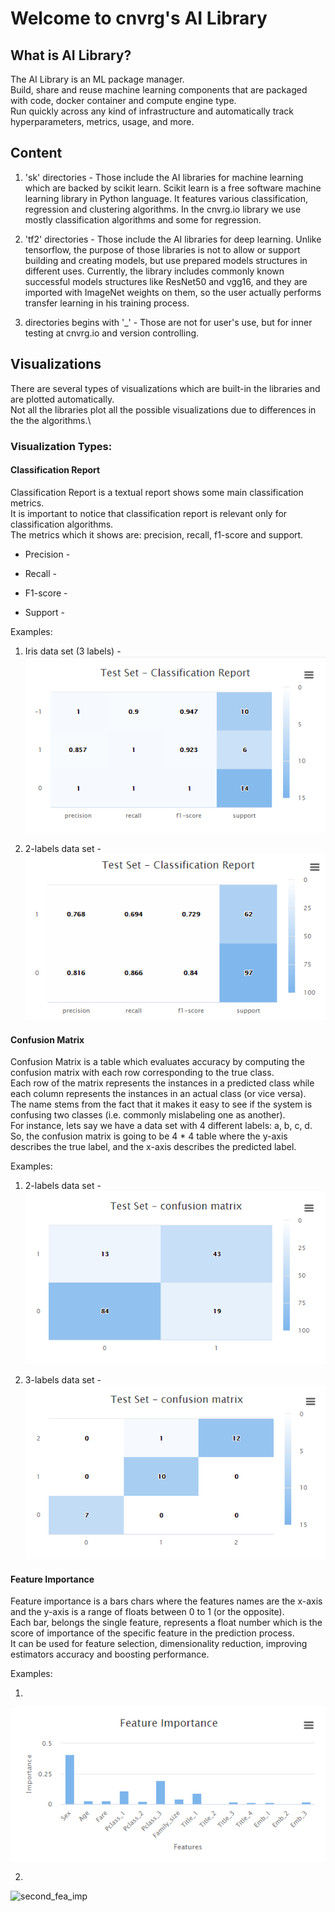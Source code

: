 # Welcome to cnvrg's AI Library

## What is AI Library?

The AI Library is an ML package manager.\
Build, share and reuse machine learning components that are packaged with code, docker container and compute engine type.\
Run quickly across any kind of infrastructure and automatically track hyperparameters, metrics, usage, and more.


Content
-

1) 'sk' directories - Those include the AI libraries for machine learning which are backed by scikit learn.
Scikit learn is a free software machine learning library in Python language. It features various classification, regression and clustering algorithms.
In the cnvrg.io library we use mostly classification algorithms and some for regression.

2) 'tf2' directories - Those include the AI libraries for deep learning. Unlike tensorflow, the purpose of those
libraries is not to allow or support building and creating models, but use prepared models structures in different uses.
Currently, the library includes commonly known successful models structures like ResNet50 and vgg16, and they are imported
with ImageNet weights on them, so the user actually performs transfer learning in his training process.

3) directories begins with '_' - Those are not for user's use, but for inner testing at cnvrg.io and version controlling.


Visualizations
-

There are several types of visualizations which are built-in the libraries and are plotted automatically. \
Not all the libraries plot all the possible visualizations due to differences in the the algorithms.\

### Visualization Types:

#### Classification Report
Classification Report is a textual report shows some main classification metrics.\
It is important to notice that classification report is relevant only for classification algorithms.\
The metrics which it shows are: precision, recall, f1-score and support.
* Precision -

* Recall - 

* F1-score -

* Support -

Examples:

1) Iris data set (3 labels) - 
![first_class_rep](https://github.com/AccessibleAI/ailibrary/blob/master/_docs/readme_images/classification_report.png)

2) 2-labels data set - 
![second_class_rep](https://github.com/AccessibleAI/ailibrary/blob/master/_docs/readme_images/classification_report_2.png)

#### Confusion Matrix
Confusion Matrix is a table which evaluates accuracy by computing the confusion matrix with each row corresponding to the true class.\
Each row of the matrix represents the instances in a predicted class while each column represents the instances in an actual class (or vice versa).\
The name stems from the fact that it makes it easy to see if the system is confusing two classes (i.e. commonly mislabeling one as another).\
For instance, lets say we have a data set with 4 different labels: a, b, c, d.\
So, the confusion matrix is going to be 4 * 4 table where the y-axis describes the true label, and the x-axis describes the predicted label.

Examples:

1) 2-labels data set -
![first_conf_mat](https://github.com/AccessibleAI/ailibrary/blob/master/_docs/readme_images/confustion_matrix.png)

2) 3-labels data set - 
![second_conf_mat](https://github.com/AccessibleAI/ailibrary/blob/master/_docs/readme_images/confustion_matrix_2.png)


#### Feature Importance
Feature importance is a bars chars where the features names are the x-axis and the y-axis is a range of floats between 0 to 1 (or the opposite).\
Each bar, belongs the single feature, represents a float number which is the score of importance of the specific feature in the prediction process.\
It can be used for feature selection, dimensionality reduction, improving estimators accuracy and boosting performance.

Examples:

1) 
![first_fea_imp](https://github.com/AccessibleAI/ailibrary/blob/master/_docs/readme_images/feature_importance.png)

2) 
![second_fea_imp]()

